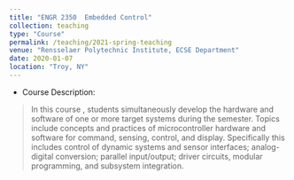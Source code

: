 ```yaml
---
title: "ENGR 2350  Embedded Control"
collection: teaching
type: "Course"
permalink: /teaching/2021-spring-teaching
venue: "Rensselaer Polytechnic Institute, ECSE Department"
date: 2020-01-07
location: "Troy, NY"
---
```




- Course Description:
> In this course , students simultaneously develop the hardware and software of one or more target systems during the semester. Topics include concepts and practices of microcontroller hardware and software for command, sensing, control, and display. Specifically this includes control of dynamic systems and sensor interfaces; analog-digital conversion; parallel input/output; driver circuits, modular programming, and subsystem integration.



